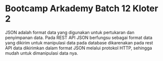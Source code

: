 # Bootcamp Arkademy Batch 12 Kloter 2

JSON adalah format data yang digunakan untuk pertukaran dan penyimpanan data. Pada REST API JSON berfungsu sebagai format data yang dikirim untuk manipulasi data pada database dikarenakan pada rest API data dikirimkan dalam format JSON melalui protokol HTTP, sehingga mudah untuk dimanipulasi data nya.
